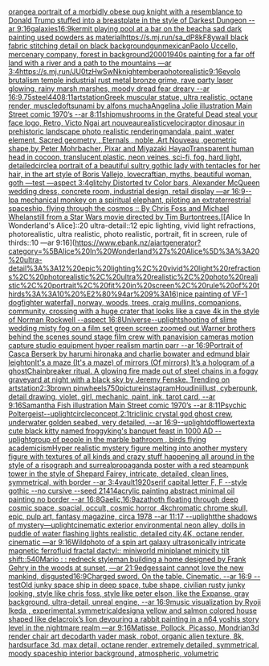 [orange](https://www.ebank.nz/aiartgenerator?category=orange)[a portrait of a morbidly obese pug knight with a resemblance to Donald Trump stuffed into a breastplate in the style of Darkest Dungeon --ar 9:16](https://www.ebank.nz/aiartgenerator?category=a%20portrait%20of%20a%20morbidly%20obese%20pug%20knight%20with%20a%20resemblance%20to%20Donald%20Trump%20stuffed%20into%20a%20breastplate%20in%20the%20style%20of%20Darkest%20Dungeon%20--ar%209%3A16)[galaxies](https://www.ebank.nz/aiartgenerator?category=galaxies)[16:9](https://www.ebank.nz/aiartgenerator?category=16%3A9)[kermit playing pool at a bar on the beach](https://www.ebank.nz/aiartgenerator?category=kermit%20playing%20pool%20at%20a%20bar%20on%20the%20beach)[a sad dark painting used powders as material](https://www.ebank.nz/aiartgenerator?category=a%20sad%20dark%20painting%20used%20powders%20as%20material)[<https://s.mj.run/sa_dP8kF8yw>](https://www.ebank.nz/aiartgenerator?category=%3Chttps%3A//s.mj.run/sa_dP8kF8yw%3E)[all black fabric stitching detail on black background](https://www.ebank.nz/aiartgenerator?category=all%20black%20fabric%20stitching%20detail%20on%20black%20background)[gun](https://www.ebank.nz/aiartgenerator?category=gun)[mexican](https://www.ebank.nz/aiartgenerator?category=mexican)[Paolo Uccello, mercenary company, forest in background](https://www.ebank.nz/aiartgenerator?category=Paolo%20Uccello%2C%20mercenary%20company%2C%20forest%20in%20background)[2000](https://www.ebank.nz/aiartgenerator?category=2000)[1940s painting for a far off land with a river and a path to the mountains —ar 3:4](https://www.ebank.nz/aiartgenerator?category=1940s%20painting%20for%20a%20far%20off%20land%20with%20a%20river%20and%20a%20path%20to%20the%20mountains%20%E2%80%94ar%203%3A4)[<https://s.mj.run/JU0tzHwSwNk>](https://www.ebank.nz/aiartgenerator?category=%3Chttps%3A//s.mj.run/JU0tzHwSwNk%3E)[night](https://www.ebank.nz/aiartgenerator?category=night)[embera](https://www.ebank.nz/aiartgenerator?category=embera)[photorealistic](https://www.ebank.nz/aiartgenerator?category=photorealistic)[9:16](https://www.ebank.nz/aiartgenerator?category=9%3A16)[evolo brutalism temple industrial rust metal bronze grime, rave party laser glowing, rainy marsh marshes, moody dread fear dreary --ar 16:9](https://www.ebank.nz/aiartgenerator?category=evolo%20brutalism%20temple%20industrial%20rust%20metal%20bronze%20grime%2C%20rave%20party%20laser%20glowing%2C%20rainy%20marsh%20marshes%2C%20moody%20dread%20fear%20dreary%20--ar%2016%3A9)[.75](https://www.ebank.nz/aiartgenerator?category=.75)[steel](https://www.ebank.nz/aiartgenerator?category=steel)[440](https://www.ebank.nz/aiartgenerator?category=440)[8:11](https://www.ebank.nz/aiartgenerator?category=8%3A11)[artstation](https://www.ebank.nz/aiartgenerator?category=artstation)[Greek muscular statue, ultra realistic, octane render, muscle](https://www.ebank.nz/aiartgenerator?category=Greek%20muscular%20statue%2C%20ultra%20realistic%2C%20octane%20render%2C%20muscle)[dof](https://www.ebank.nz/aiartgenerator?category=dof)[tsunami by alfons mucha](https://www.ebank.nz/aiartgenerator?category=tsunami%20by%20alfons%20mucha)[Angelina Jolie illustration Main Street comic 1970’s --ar 8:11](https://www.ebank.nz/aiartgenerator?category=Angelina%20Jolie%20illustration%20Main%20Street%20comic%201970%E2%80%99s%20--ar%208%3A11)[ship](https://www.ebank.nz/aiartgenerator?category=ship)[mushrooms in the Grateful Dead steal your face logo, Retro, Victo Ngai art nouveau](https://www.ebank.nz/aiartgenerator?category=mushrooms%20in%20the%20Grateful%20Dead%20steal%20your%20face%20logo%2C%20Retro%2C%20Victo%20Ngai%20art%20nouveau)[realistic](https://www.ebank.nz/aiartgenerator?category=realistic)[velociraptor dinosaur in prehistoric landscape photo realistic rendering](https://www.ebank.nz/aiartgenerator?category=velociraptor%20dinosaur%20in%20prehistoric%20landscape%20photo%20realistic%20rendering)[mandala ,paint ,water element, Sacred geometry , Eternals , noble ,Art Nouveau ,geometric shape,by Peter Mohrbacher, Pixar and Miyazaki Hayao](https://www.ebank.nz/aiartgenerator?category=mandala%20%2Cpaint%20%2Cwater%20element%2C%20Sacred%20geometry%20%2C%20Eternals%20%2C%20noble%20%2CArt%20Nouveau%20%2Cgeometric%20shape%2Cby%20Peter%20Mohrbacher%2C%20Pixar%20and%20Miyazaki%20Hayao)[Transparent human head in cocoon, translucent plastic, neon veines, sci-fi, fog, hard light, detailed](https://www.ebank.nz/aiartgenerator?category=Transparent%20human%20head%20in%20cocoon%2C%20translucent%20plastic%2C%20neon%20veines%2C%20sci-fi%2C%20fog%2C%20hard%20light%2C%20detailed)[circle](https://www.ebank.nz/aiartgenerator?category=circle)[a portrait of a beautiful sultry gothic lady with tentacles for her hair, in the art style of Boris Vallejo, lovecraftian, myths, beautiful woman, goth —test —aspect 3:4](https://www.ebank.nz/aiartgenerator?category=a%20portrait%20of%20a%20beautiful%20sultry%20gothic%20lady%20with%20tentacles%20for%20her%20hair%2C%20in%20the%20art%20style%20of%20Boris%20Vallejo%2C%20lovecraftian%2C%20myths%2C%20beautiful%20woman%2C%20goth%20%E2%80%94test%20%E2%80%94aspect%203%3A4)[glitchy Distorted tv Color bars, Alexander McQueen wedding dress, concrete room, industrial design, retail display —ar 16:9](https://www.ebank.nz/aiartgenerator?category=glitchy%20Distorted%20tv%20Color%20bars%2C%20Alexander%20McQueen%20wedding%20dress%2C%20concrete%20room%2C%20industrial%20design%2C%20retail%20display%20%E2%80%94ar%2016%3A9)[--lp](https://www.ebank.nz/aiartgenerator?category=--lp)[a mechanical monkey on a spiritual elephant, piloting an extraterrestrial spaceship, flying through the cosmos :: By Chris Foss and Michael Whelan](https://www.ebank.nz/aiartgenerator?category=a%20mechanical%20monkey%20on%20a%20spiritual%20elephant%2C%20piloting%20an%20extraterrestrial%20spaceship%2C%20flying%20through%20the%20cosmos%20%3A%3A%20By%20Chris%20Foss%20and%20Michael%20Whelan)[still from a Star Wars movie directed by Tim Burton](https://www.ebank.nz/aiartgenerator?category=still%20from%20a%20Star%20Wars%20movie%20directed%20by%20Tim%20Burton)[trees.](https://www.ebank.nz/aiartgenerator?category=trees.)[[Alice In Wonderland's Alice]::20 ultra-detail::12 epic lighting, vivid light refractions, photorealistic, ultra realistic, photo realistic, portrait, fit in screen, rule of thirds::10 —ar 9:16](https://www.ebank.nz/aiartgenerator?category=%5BAlice%20In%20Wonderland%27s%20Alice%5D%3A%3A20%20ultra-detail%3A%3A12%20epic%20lighting%2C%20vivid%20light%20refractions%2C%20photorealistic%2C%20ultra%20realistic%2C%20photo%20realistic%2C%20portrait%2C%20fit%20in%20screen%2C%20rule%20of%20thirds%3A%3A10%20%E2%80%94ar%209%3A16)[nice painting of VF-1 dogfighter waterfall, norway, woods, trees, craig mullins,  companions, community, crossing with a huge crater that looks like a cave 4k in the style of Norman Rockwell --aspect 16:8](https://www.ebank.nz/aiartgenerator?category=nice%20painting%20of%20VF-1%20dogfighter%20waterfall%2C%20norway%2C%20woods%2C%20trees%2C%20craig%20mullins%2C%20%20companions%2C%20community%2C%20crossing%20with%20a%20huge%20crater%20that%20looks%20like%20a%20cave%204k%20in%20the%20style%20of%20Norman%20Rockwell%20--aspect%2016%3A8)[Universe](https://www.ebank.nz/aiartgenerator?category=Universe)[--uplight](https://www.ebank.nz/aiartgenerator?category=--uplight)[shooting of slime wedding misty fog on a film set green screen zoomed out Warner brothers behind the scenes sound stage film crew with panavision cameras motion capture studio equipment hyper realism martin parr --ar 16:9](https://www.ebank.nz/aiartgenerator?category=shooting%20of%20slime%20wedding%20misty%20fog%20on%20a%20film%20set%20green%20screen%20zoomed%20out%20Warner%20brothers%20behind%20the%20scenes%20sound%20stage%20film%20crew%20with%20panavision%20cameras%20motion%20capture%20studio%20equipment%20hyper%20realism%20martin%20parr%20--ar%2016%3A9)[Portrait of Casca Berserk by harumi hironaka and charlie bowater and edmund blair leighton](https://www.ebank.nz/aiartgenerator?category=Portrait%20of%20Casca%20Berserk%20by%20harumi%20hironaka%20and%20charlie%20bowater%20and%20edmund%20blair%20leighton)[It's a maze (It's a maze) of mirrors (Of mirrors) It’s a hologram of a ghost](https://www.ebank.nz/aiartgenerator?category=It%27s%20a%20maze%20%28It%27s%20a%20maze%29%20of%20mirrors%20%28Of%20mirrors%29%20It%E2%80%99s%20a%20hologram%20of%20a%20ghost)[Chainbreaker ritual. A glowing fire made out of steel chains in a foggy graveyard at night with a black sky by Jeremy Fenske. Trending on artstation](https://www.ebank.nz/aiartgenerator?category=Chainbreaker%20ritual.%20A%20glowing%20fire%20made%20out%20of%20steel%20chains%20in%20a%20foggy%20graveyard%20at%20night%20with%20a%20black%20sky%20by%20Jeremy%20Fenske.%20Trending%20on%20artstation)[2:3](https://www.ebank.nz/aiartgenerator?category=2%3A3)[brown pinwheels](https://www.ebank.nz/aiartgenerator?category=brown%20pinwheels)[750](https://www.ebank.nz/aiartgenerator?category=750)[picture](https://www.ebank.nz/aiartgenerator?category=picture)[instagram](https://www.ebank.nz/aiartgenerator?category=instagram)[Houdini](https://www.ebank.nz/aiartgenerator?category=Houdini)[illust, cyberpunk, detail drawing, violet, girl, mechanic, paint, ink, tarot card, --ar 9:16](https://www.ebank.nz/aiartgenerator?category=illust%2C%20cyberpunk%2C%20detail%20drawing%2C%20violet%2C%20girl%2C%20mechanic%2C%20paint%2C%20ink%2C%20tarot%20card%2C%20--ar%209%3A16)[Samantha Fish illustration Main Street comic 1970’s --ar 8:11](https://www.ebank.nz/aiartgenerator?category=Samantha%20Fish%20illustration%20Main%20Street%20comic%201970%E2%80%99s%20--ar%208%3A11)[Psychic Poltergeist](https://www.ebank.nz/aiartgenerator?category=Psychic%20Poltergeist)[--uplight](https://www.ebank.nz/aiartgenerator?category=--uplight)[circle](https://www.ebank.nz/aiartgenerator?category=circle)[concept,](https://www.ebank.nz/aiartgenerator?category=concept%2C)[2:1](https://www.ebank.nz/aiartgenerator?category=2%3A1)[triclinic crystal god ghost crew, underwater golden seabed, very detailed, --ar 16:9](https://www.ebank.nz/aiartgenerator?category=triclinic%20crystal%20god%20ghost%20crew%2C%20underwater%20golden%20seabed%2C%20very%20detailed%2C%20--ar%2016%3A9)[--uplight](https://www.ebank.nz/aiartgenerator?category=--uplight)[dof](https://www.ebank.nz/aiartgenerator?category=dof)[flower](https://www.ebank.nz/aiartgenerator?category=flower)[text](https://www.ebank.nz/aiartgenerator?category=text)[a cute black kitty named froggy](https://www.ebank.nz/aiartgenerator?category=a%20cute%20black%20kitty%20named%20froggy)[king's banquet feast in 1000 AD --uplight](https://www.ebank.nz/aiartgenerator?category=king%27s%20banquet%20feast%20in%201000%20AD%20--uplight)[group of people in the marble bathroom , birds flying academicism](https://www.ebank.nz/aiartgenerator?category=group%20of%20people%20in%20the%20marble%20bathroom%20%2C%20birds%20flying%20academicism)[Hyper realistic mystery figure melting into another mystery figure with textures of all kinds and crazy  stuff happening all around in the style of a risograph and surreal](https://www.ebank.nz/aiartgenerator?category=Hyper%20realistic%20mystery%20figure%20melting%20into%20another%20mystery%20figure%20with%20textures%20of%20all%20kinds%20and%20crazy%20%20stuff%20happening%20all%20around%20in%20the%20style%20of%20a%20risograph%20and%20surreal)[propaganda poster with a red steampunk tower in the style of Shepard Fairey, intricate, detailed, clean lines, symmetrical, with border --ar 3:4](https://www.ebank.nz/aiartgenerator?category=propaganda%20poster%20with%20a%20red%20steampunk%20tower%20in%20the%20style%20of%20Shepard%20Fairey%2C%20intricate%2C%20detailed%2C%20clean%20lines%2C%20symmetrical%2C%20with%20border%20--ar%203%3A4)[vault](https://www.ebank.nz/aiartgenerator?category=vault)[1920](https://www.ebank.nz/aiartgenerator?category=1920)[serif capital letter F, F --style gothic --no cursive --seed 21414](https://www.ebank.nz/aiartgenerator?category=serif%20capital%20letter%20F%2C%20F%20--style%20gothic%20--no%20cursive%20--seed%2021414)[acrylic painting abstract minimal oil painting no border --ar 16:8](https://www.ebank.nz/aiartgenerator?category=acrylic%20painting%20abstract%20minimal%20oil%20painting%20no%20border%20--ar%2016%3A8)[Gaelic,](https://www.ebank.nz/aiartgenerator?category=Gaelic%2C)[16:9](https://www.ebank.nz/aiartgenerator?category=16%3A9)[azathoth floating through deep cosmic space, spacial, occult, cosmic horror, 4k](https://www.ebank.nz/aiartgenerator?category=azathoth%20floating%20through%20deep%20cosmic%20space%2C%20spacial%2C%20occult%2C%20cosmic%20horror%2C%204k)[chromatic chrome skull, epic, pulp art, fantasy magazine, circa 1978 --ar 11:17 --uplight](https://www.ebank.nz/aiartgenerator?category=chromatic%20chrome%20skull%2C%20epic%2C%20pulp%20art%2C%20fantasy%20magazine%2C%20circa%201978%20--ar%2011%3A17%20--uplight)[the shadows of mystery](https://www.ebank.nz/aiartgenerator?category=the%20shadows%20of%20mystery)[—uplight](https://www.ebank.nz/aiartgenerator?category=%E2%80%94uplight)[cinematic exterior environmental neon alley, dolls in puddle of water flashing lights realistic, detailed city,4K, octane render, cinematic —ar 9:16](https://www.ebank.nz/aiartgenerator?category=cinematic%20exterior%20environmental%20neon%20alley%2C%20dolls%20in%20puddle%20of%20water%20flashing%20lights%20realistic%2C%20detailed%20city%2C4K%2C%20octane%20render%2C%20cinematic%20%E2%80%94ar%209%3A16)[Wild](https://www.ebank.nz/aiartgenerator?category=Wild)[photo of a spin art galaxy ultrasonically intricate magnetic ferrofluid fractal dactyl:: miniworld miniplanet minicity tilt shift::](https://www.ebank.nz/aiartgenerator?category=photo%20of%20a%20spin%20art%20galaxy%20ultrasonically%20intricate%20magnetic%20ferrofluid%20fractal%20dactyl%3A%3A%20miniworld%20miniplanet%20minicity%20tilt%20shift%3A%3A)[540](https://www.ebank.nz/aiartgenerator?category=540)[Mario : : redneck style](https://www.ebank.nz/aiartgenerator?category=Mario%20%3A%20%3A%20redneck%20style)[man building a home designed by Frank Gehry in the woods at sunset, —ar 21:9](https://www.ebank.nz/aiartgenerator?category=man%20building%20a%20home%20designed%20by%20Frank%20Gehry%20in%20the%20woods%20at%20sunset%2C%20%E2%80%94ar%2021%3A9)[edges](https://www.ebank.nz/aiartgenerator?category=edges)[saint cannot love the new mankind, disgusted](https://www.ebank.nz/aiartgenerator?category=saint%20cannot%20love%20the%20new%20mankind%2C%20disgusted)[16:9](https://www.ebank.nz/aiartgenerator?category=16%3A9)[Charged sword. On the table. Cinematic. --ar 16:9 --test](https://www.ebank.nz/aiartgenerator?category=Charged%20sword.%20On%20the%20table.%20Cinematic.%20--ar%2016%3A9%20--test)[Old junky space ship in deep space, tube shape, civilian rusty junky looking, style like chris foss, style like peter elson, like the Expanse, gray background, ultra-detail, unreal engine, --ar 16:9](https://www.ebank.nz/aiartgenerator?category=Old%20junky%20space%20ship%20in%20deep%20space%2C%20tube%20shape%2C%20civilian%20rusty%20junky%20looking%2C%20style%20like%20chris%20foss%2C%20style%20like%20peter%20elson%2C%20like%20the%20Expanse%2C%20gray%20background%2C%20ultra-detail%2C%20unreal%20engine%2C%20--ar%2016%3A9)[music visualization by Ryoji Ikeda , experimental,](https://www.ebank.nz/aiartgenerator?category=music%20visualization%20by%20Ryoji%20Ikeda%20%2C%20experimental%2C)[symmetrical](https://www.ebank.nz/aiartgenerator?category=symmetrical)[design](https://www.ebank.nz/aiartgenerator?category=design)[a yellow and salmon colored house shaped like delacroix’s lion devouring a rabbit painting in a n64 yoshis story level in the nightmare realm —ar 9:16](https://www.ebank.nz/aiartgenerator?category=a%20yellow%20and%20salmon%20colored%20house%20shaped%20like%20delacroix%E2%80%99s%20lion%20devouring%20a%20rabbit%20painting%20in%20a%20n64%20yoshis%20story%20level%20in%20the%20nightmare%20realm%20%E2%80%94ar%209%3A16)[Matisse, Pollock, Picasso, Mondrian](https://www.ebank.nz/aiartgenerator?category=Matisse%2C%20Pollock%2C%20Picasso%2C%20Mondrian)[3d render chair art deco](https://www.ebank.nz/aiartgenerator?category=3d%20render%20chair%20art%20deco)[darth vader mask, robot, organic alien texture, 8k, hardsurface 3d, max detail, octane render, extremely detailed, symmetrical, moody spaceship interior background, atmospheric, volumetric](https://www.ebank.nz/aiartgenerator?category=darth%20vader%20mask%2C%20robot%2C%20organic%20alien%20texture%2C%208k%2C%20hardsurface%203d%2C%20max%20detail%2C%20octane%20render%2C%20extremely%20detailed%2C%20symmetrical%2C%20moody%20spaceship%20interior%20background%2C%20atmospheric%2C%20volumetric)